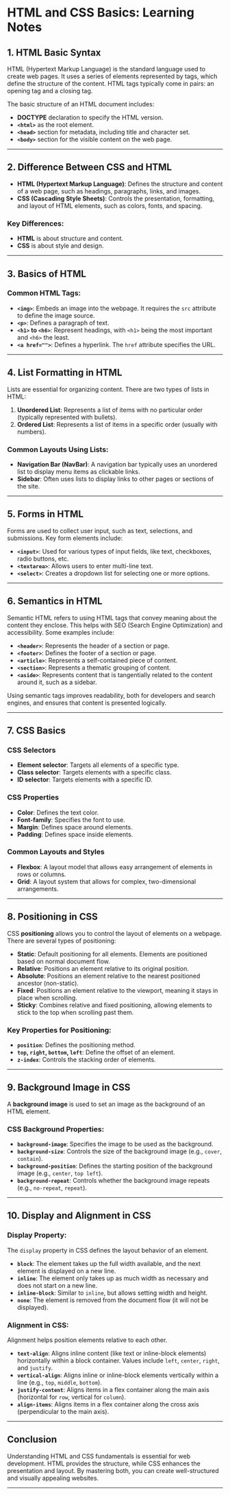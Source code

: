 # **HTML and CSS Basics: Learning Notes**

## **1. HTML Basic Syntax**

HTML (Hypertext Markup Language) is the standard language used to create web pages. It uses a series of elements represented by tags, which define the structure of the content. HTML tags typically come in pairs: an opening tag and a closing tag.

The basic structure of an HTML document includes:
- **DOCTYPE** declaration to specify the HTML version.
- **`<html>`** as the root element.
- **`<head>`** section for metadata, including title and character set.
- **`<body>`** section for the visible content on the web page.

---

## **2. Difference Between CSS and HTML**

- **HTML (Hypertext Markup Language)**: Defines the structure and content of a web page, such as headings, paragraphs, links, and images.
- **CSS (Cascading Style Sheets)**: Controls the presentation, formatting, and layout of HTML elements, such as colors, fonts, and spacing.

### **Key Differences:**
- **HTML** is about structure and content.
- **CSS** is about style and design.

---

## **3. Basics of HTML**

### **Common HTML Tags:**

- **`<img>`**: Embeds an image into the webpage. It requires the `src` attribute to define the image source.
- **`<p>`**: Defines a paragraph of text.
- **`<h1>` to `<h6>`**: Represent headings, with `<h1>` being the most important and `<h6>` the least.
- **`<a href="">`**: Defines a hyperlink. The `href` attribute specifies the URL.

---

## **4. List Formatting in HTML**

Lists are essential for organizing content. There are two types of lists in HTML:
1. **Unordered List**: Represents a list of items with no particular order (typically represented with bullets).
2. **Ordered List**: Represents a list of items in a specific order (usually with numbers).
   
### **Common Layouts Using Lists:**
- **Navigation Bar (NavBar)**: A navigation bar typically uses an unordered list to display menu items as clickable links.
- **Sidebar**: Often uses lists to display links to other pages or sections of the site.

---

## **5. Forms in HTML**

Forms are used to collect user input, such as text, selections, and submissions. Key form elements include:
- **`<input>`**: Used for various types of input fields, like text, checkboxes, radio buttons, etc.
- **`<textarea>`**: Allows users to enter multi-line text.
- **`<select>`**: Creates a dropdown list for selecting one or more options.

---

## **6. Semantics in HTML**

Semantic HTML refers to using HTML tags that convey meaning about the content they enclose. This helps with SEO (Search Engine Optimization) and accessibility. Some examples include:
- **`<header>`**: Represents the header of a section or page.
- **`<footer>`**: Defines the footer of a section or page.
- **`<article>`**: Represents a self-contained piece of content.
- **`<section>`**: Represents a thematic grouping of content.
- **`<aside>`**: Represents content that is tangentially related to the content around it, such as a sidebar.

Using semantic tags improves readability, both for developers and search engines, and ensures that content is presented logically.

---

## **7. CSS Basics**

### **CSS Selectors**
- **Element selector**: Targets all elements of a specific type.
- **Class selector**: Targets elements with a specific class.
- **ID selector**: Targets elements with a specific ID.

### **CSS Properties**
- **Color**: Defines the text color.
- **Font-family**: Specifies the font to use.
- **Margin**: Defines space around elements.
- **Padding**: Defines space inside elements.

### **Common Layouts and Styles**
- **Flexbox**: A layout model that allows easy arrangement of elements in rows or columns.
- **Grid**: A layout system that allows for complex, two-dimensional arrangements.

---

## **8. Positioning in CSS**

CSS **positioning** allows you to control the layout of elements on a webpage. There are several types of positioning:

- **Static**: Default positioning for all elements. Elements are positioned based on normal document flow.
- **Relative**: Positions an element relative to its original position.
- **Absolute**: Positions an element relative to the nearest positioned ancestor (non-static).
- **Fixed**: Positions an element relative to the viewport, meaning it stays in place when scrolling.
- **Sticky**: Combines relative and fixed positioning, allowing elements to stick to the top when scrolling past them.

### **Key Properties for Positioning:**
- **`position`**: Defines the positioning method.
- **`top`, `right`, `bottom`, `left`**: Define the offset of an element.
- **`z-index`**: Controls the stacking order of elements.

---

## **9. Background Image in CSS**

A **background image** is used to set an image as the background of an HTML element.

### **CSS Background Properties:**
- **`background-image`**: Specifies the image to be used as the background.
- **`background-size`**: Controls the size of the background image (e.g., `cover`, `contain`).
- **`background-position`**: Defines the starting position of the background image (e.g., `center`, `top left`).
- **`background-repeat`**: Controls whether the background image repeats (e.g., `no-repeat`, `repeat`).

---

## **10. Display and Alignment in CSS**

### **Display Property:**
The `display` property in CSS defines the layout behavior of an element.

- **`block`**: The element takes up the full width available, and the next element is displayed on a new line.
- **`inline`**: The element only takes up as much width as necessary and does not start on a new line.
- **`inline-block`**: Similar to `inline`, but allows setting width and height.
- **`none`**: The element is removed from the document flow (it will not be displayed).

### **Alignment in CSS:**
Alignment helps position elements relative to each other.

- **`text-align`**: Aligns inline content (like text or inline-block elements) horizontally within a block container. Values include `left`, `center`, `right`, and `justify`.
- **`vertical-align`**: Aligns inline or inline-block elements vertically within a line (e.g., `top`, `middle`, `bottom`).
- **`justify-content`**: Aligns items in a flex container along the main axis (horizontal for `row`, vertical for `column`).
- **`align-items`**: Aligns items in a flex container along the cross axis (perpendicular to the main axis).

---

## **Conclusion**

Understanding HTML and CSS fundamentals is essential for web development. HTML provides the structure, while CSS enhances the presentation and layout. By mastering both, you can create well-structured and visually appealing websites.

---
